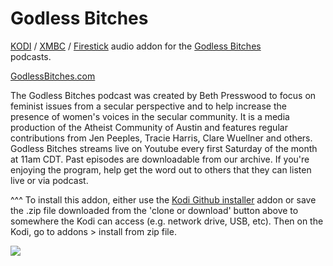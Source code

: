 Godless Bitches<br>
=============================

<a href="https://kodi.tv/">KODI</a> / <a href="https://kodi.tv/">XMBC</a> / <a href="https://www.firesticktricks.com/install-kodi-on-fire-stick.html">Firestick</a> audio addon for the <a href="http://www.godlessbitches.com/">Godless Bitches</a><br> podcasts.<br>

<a href="http://www.godlessbitches.com/">GodlessBitches.com</a><br>

The Godless Bitches podcast was created by Beth Presswood to focus on feminist issues from a secular perspective and to help increase the presence of women's voices in the secular community. It is a media production of the Atheist Community of Austin and features regular contributions from Jen Peeples, Tracie Harris, Clare Wuellner and others.<br>
Godless Bitches streams live on Youtube every first Saturday of the month at 11am CDT. Past episodes are downloadable from our archive. If you're enjoying the program, help get the word out to others that they can listen live or via podcast.<br>

^^^ To install this addon, either use the <a href="https://www.tvaddons.co/github-browser-kodi/">Kodi Github installer</a> addon or save the .zip file downloaded from the 'clone or download' button above to somewhere the Kodi can access (e.g. network drive, USB, etc). Then on the Kodi, go to addons > install from zip file.<br>

<a href="https://www.godlessbitches.com/"><img src="http://www.godlessbitches.com/images/gb-logo.jpg">
